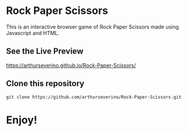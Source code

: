 # Rock Paper Scissors

This is an interactive browser game of Rock Paper Scissors made using Javascript and HTML.

## See the Live Preview
https://arthurseverino.github.io/Rock-Paper-Scissors/

## Clone this repository
`git clone https://github.com/arthurseverino/Rock-Paper-Scissors.git`

# Enjoy!